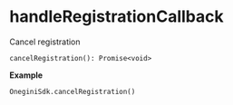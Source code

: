 
# handleRegistrationCallback

Cancel registration

`cancelRegistration(): Promise<void>`

**Example**
```
OneginiSdk.cancelRegistration()
```
